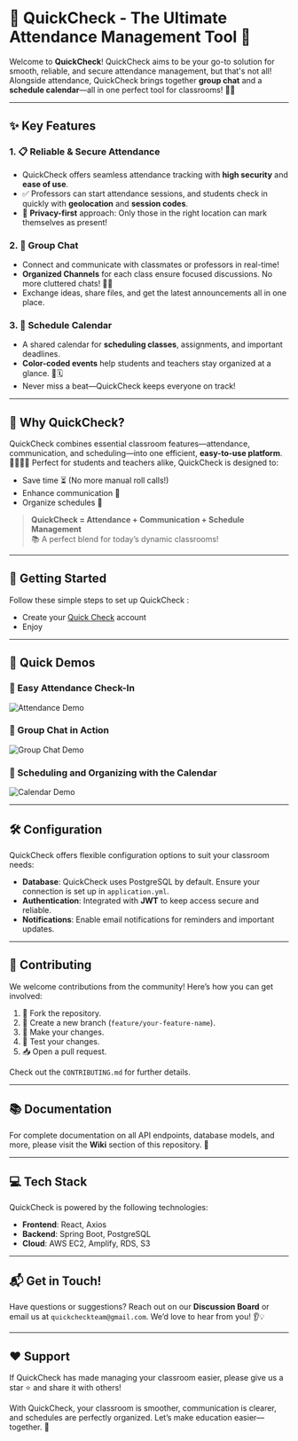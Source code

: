 # 🎉 QuickCheck - The Ultimate Attendance Management Tool 🎉

Welcome to **QuickCheck**! QuickCheck aims to be your go-to solution for smooth, reliable, and secure attendance management, but that's not all! Alongside attendance, QuickCheck brings together **group chat** and a **schedule calendar**—all in one perfect tool for classrooms! 🏫🎒

---

## ✨ Key Features

### 1. 📋 Reliable & Secure Attendance
   - QuickCheck offers seamless attendance tracking with **high security** and **ease of use**.
   - ✅ Professors can start attendance sessions, and students check in quickly with **geolocation** and **session codes**.
   - 🔐 **Privacy-first** approach: Only those in the right location can mark themselves as present!

### 2. 💬 Group Chat
   - Connect and communicate with classmates or professors in real-time!
   - **Organized Channels** for each class ensure focused discussions. No more cluttered chats! 💬✨
   - Exchange ideas, share files, and get the latest announcements all in one place.

### 3. 📅 Schedule Calendar
   - A shared calendar for **scheduling classes**, assignments, and important deadlines.
   - **Color-coded events** help students and teachers stay organized at a glance. 🌈🗓️
   - Never miss a beat—QuickCheck keeps everyone on track!

---

## 🌈 Why QuickCheck?

QuickCheck combines essential classroom features—attendance, communication, and scheduling—into one efficient, **easy-to-use platform**. 🧑‍🏫👩‍🎓 Perfect for students and teachers alike, QuickCheck is designed to:

- Save time ⏳ (No more manual roll calls!)
- Enhance communication 📢
- Organize schedules 📌

> **QuickCheck = Attendance + Communication + Schedule Management**  
> 📚 A perfect blend for today’s dynamic classrooms!

---

## 🚀 Getting Started

Follow these simple steps to set up QuickCheck :
- Create your [Quick Check](https://quickcheckapp.org) account 
- Enjoy

---

## 🎥 Quick Demos

### 🔐 Easy Attendance Check-In
![Attendance Demo](https://your-link-to-gif.com/attendance.gif)

### 💬 Group Chat in Action
![Group Chat Demo](https://your-link-to-gif.com/chat.gif)

### 📅 Scheduling and Organizing with the Calendar
![Calendar Demo](https://your-link-to-gif.com/calendar.gif)

---

## 🛠 Configuration

QuickCheck offers flexible configuration options to suit your classroom needs:

- **Database**: QuickCheck uses PostgreSQL by default. Ensure your connection is set up in `application.yml`.
- **Authentication**: Integrated with **JWT** to keep access secure and reliable.
- **Notifications**: Enable email notifications for reminders and important updates.

---

## 🤝 Contributing

We welcome contributions from the community! Here’s how you can get involved:

1. 🍴 Fork the repository.
2. 🌿 Create a new branch (`feature/your-feature-name`).
3. 🔧 Make your changes.
4. 📝 Test your changes.
5. 📥 Open a pull request.

Check out the `CONTRIBUTING.md` for further details.

---

## 📚 Documentation

For complete documentation on all API endpoints, database models, and more, please visit the **Wiki** section of this repository. 📖

---

## 💻 Tech Stack

QuickCheck is powered by the following technologies:

- **Frontend**: React, Axios
- **Backend**: Spring Boot, PostgreSQL
- **Cloud**: AWS EC2, Amplify, RDS, S3 

---

## 📬 Get in Touch!

Have questions or suggestions? Reach out on our **Discussion Board** or email us at `quickcheckteam@gmail.com`. We’d love to hear from you! 👂💡

---

## ❤️ Support

If QuickCheck has made managing your classroom easier, please give us a star ⭐ and share it with others!

With QuickCheck, your classroom is smoother, communication is clearer, and schedules are perfectly organized. Let’s make education easier—together. 🌟


